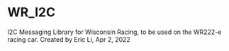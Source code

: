 # WR_I2C
I2C Messaging Library for Wisconsin Racing, to be used on the WR222-e racing car.
Created by Eric Li, Apr 2, 2022
